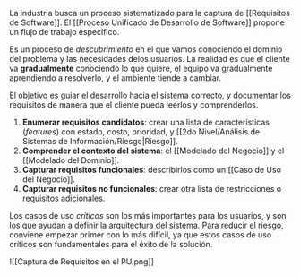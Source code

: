 La industria busca un proceso sistematizado para la captura de [[Requisitos de Software]]. El [[Proceso Unificado de Desarrollo de Software]] propone un flujo de trabajo específico.

Es un proceso de _descubrimiento_ en el que vamos conociendo el dominio del problema y las necesidades delos usuarios. La realidad es que el cliente va **gradualmente** conociendo lo que quiere, el equipo va gradualmente aprendiendo a resolverlo, y el ambiente tiende a cambiar.

El objetivo es guiar el desarrollo hacia el sistema correcto, y documentar los requisitos de manera que el cliente pueda leerlos y comprenderlos.

1. **Enumerar requisitos candidatos**: crear una lista de características (_features_) con estado, costo, prioridad, y [[2do Nivel/Análisis de Sistemas de Información/Riesgo|Riesgo]].
2. **Comprender el contexto del sistema**: el [[Modelado del Negocio]] y el [[Modelado del Dominio]].
3. **Capturar requisitos funcionales**: describirlos como un [[Caso de Uso del Negocio]].
4. **Capturar requisitos no funcionales**: crear otra lista de restricciones o requisitos adicionales.

Los casos de uso _críticos_ son los más importantes para los usuarios, y son los que ayudan a definir la arquitectura del sistema. Para reducir el riesgo, conviene empezar primer con lo más difícil, ya que estos casos de uso críticos son fundamentales para el éxito de la solución.

![[Captura de Requisitos en el PU.png]]
